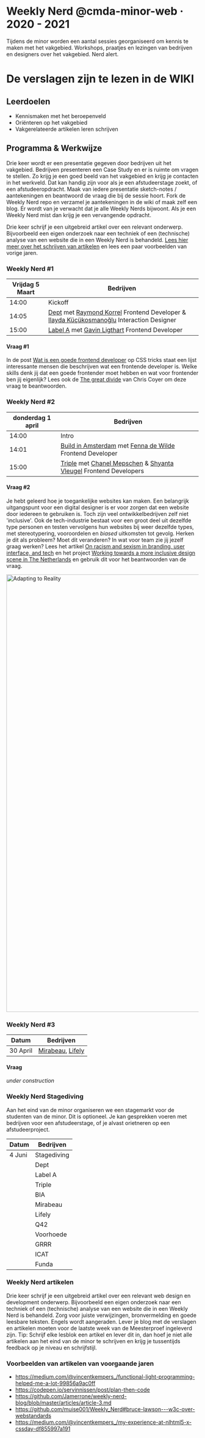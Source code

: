# Weekly Nerd @cmda-minor-web · 2020 - 2021

Tijdens de minor worden een aantal sessies georganiseerd om kennis te maken met het vakgebied.
Workshops, praatjes en lezingen van bedrijven en designers over het vakgebied. Nerd alert.

# De verslagen zijn te lezen in de WIKI

## Leerdoelen

- Kennismaken met het beroepenveld
- Oriënteren op het vakgebied
- Vakgerelateerde artikelen leren schrijven

## Programma & Werkwijze

Drie keer wordt er een presentatie gegeven door bedrijven uit het vakgebied.
Bedrijven presenteren een Case Study en er is ruimte om vragen te stellen.
Zo krijg je een goed beeld van het vakgebied en krijg je contacten in het werkveld.
Dat kan handig zijn voor als je een afstudeerstage zoekt, of een afstudeeropdracht.
Maak van iedere presentatie sketch-notes / aantekeningen en beantwoord de vraag die bij de sessie hoort.
Fork de Weekly Nerd repo en verzamel je aantekeningen in de wiki of maak zelf een blog.
Er wordt van je verwacht dat je alle Weekly Nerds bijwoont.
Als je een Weekly Nerd mist dan krijg je een vervangende opdracht.

<!-- Tip: Schrijf ook altijd een link-lijstje met (interessante) onderwerpen die aan bod zijn gekomen. -->

Drie keer schrijf je een uitgebreid artikel over een relevant onderwerp.
Bijvoorbeeld een eigen onderzoek naar een techniek of een (technische) analyse van een website die in een Weekly Nerd is behandeld.
[Lees hier meer over het schrijven van artikelen](#weekly-nerd-artikelen) en lees een paar voorbeelden van vorige jaren.

### Weekly Nerd #1

| Vrijdag 5 Maart | Bedrijven                                                                                                                                                                                                              |
| --------------- | ---------------------------------------------------------------------------------------------------------------------------------------------------------------------------------------------------------------------- |
| 14:00           | Kickoff                                                                                                                                                                                                                |
| 14:05           | [Dept](https://www.deptagency.com/nl-nl/) met [Raymond Korrel](https://www.linkedin.com/in/raymond-korrel/) Frontend Developer & [Ilayda Küçükosmanoğlu](https://www.linkedin.com/in/ilaydadept/) Interaction Designer |
| 15:00           | [Label A](https://labela.nl) met [Gavin Ligthart](https://www.linkedin.com/in/gavinligthart/) Frontend Developer                                                                                                       |

#### Vraag #1

In de post [Wat is een goede frontend developer](https://css-tricks.com/what-makes-a-good-front-end-developer/) op CSS tricks staat een lijst interessante mensen die beschrijven wat een frontende developer is. Welke skills denk jij dat een goede frontender moet hebben en wat voor frontender ben jij eigenlijk? Lees ook de [The great divide](https://css-tricks.com/the-great-divide/) van Chris Coyer om deze vraag te beantwoorden.

### Weekly Nerd #2

| donderdag 1 april | Bedrijven                                                                                                                                                                                         |
| ----------------- | ------------------------------------------------------------------------------------------------------------------------------------------------------------------------------------------------- |
| 14:00             | Intro                                                                                                                                                                                             |
| 14:01             | [Build in Amsterdam](https://www.buildinamsterdam.com/cases) met [Fenna de Wilde](https://www.linkedin.com/in/fenna-de-wilde/) Frontend Developer                                                 |
| 15:00             | [Triple](https://www.wearetriple.com) met [Chanel Mepschen](https://www.linkedin.com/in/chanel-mepschen-1223a9b2/) & [Shyanta Vleugel](https://www.linkedin.com/in/shyantav/) Frontend Developers |

#### Vraag #2

Je hebt geleerd hoe je toegankelijke websites kan maken. Een belangrijk uitgangspunt voor een digital designer is er voor zorgen dat een website door iedereen te gebruiken is. Toch zijn veel ontwikkelbedrijven zelf niet 'inclusive'. Ook de tech-industrie bestaat voor een groot deel uit dezelfde type personen en testen vervolgens hun websites bij weer dezelfde types, met stereotypering, vooroordelen en _biased_ uitkomsten tot gevolg. Herken je dit als probleem? Moet dit veranderen? In wat voor team zie jij jezelf graag werken?
Lees het artikel [On racism and sexism in branding, user interface, and tech](https://uxdesign.cc/on-racism-and-sexism-in-branding-user-interface-and-tech-337f5ceb7ed5) en het project [Working towards a more inclusive design scene in The Netherlands](https://inclusief.design) en gebruik dit voor het beantwoorden van de vraag.

<img width="1145" alt="Adapting to Reality" src="https://user-images.githubusercontent.com/1391509/113145133-58267b80-922e-11eb-82e4-f7c8867b90ce.png">

### Weekly Nerd #3

| Datum    | Bedrijven                                                        |
| -------- | ---------------------------------------------------------------- |
| 30 April | [Mirabeau](https://www.mirabeau.nl), [Lifely](https://lifely.nl) |

#### Vraag

_under construction_

<!-- Verschil niveau  Ad, Ba en master niveau van een frontender -->
<!-- Voorbeeld vacature tekst met werkzaamheden -->
<!-- star-reflectie laten schrijven? -->
<!-- Vraag over softskills -->

### Weekly Nerd Stagediving

Aan het eind van de minor organiseren we een stagemarkt voor de studenten van de minor.
Dit is optioneel.
Je kan gesprekken voeren met bedrijven voor een afstudeerstage, of je alvast orietneren op een afstudeerproject.

| Datum  | Bedrijven   |
| ------ | ----------- |
| 4 Juni | Stagediving |
|        | Dept        |
|        | Label A     |
|        | Triple      |
|        | BIA         |
|        | Mirabeau    |
|        | Lifely      |
|        | Q42         |
|        | Voorhoede   |
|        | GRRR        |
|        | ICAT        |
|        | Funda       |

### Weekly Nerd artikelen

Drie keer schrijf je een uitgebreid artikel over een relevant web design en development onderwerp.
Bijvoorbeeld een eigen onderzoek naar een techniek of een (technische) analyse van een website die in een Weekly Nerd is behandeld.
Zorg voor juiste verwijzingen, bronvermelding en goede leesbare teksten.
Engels wordt aangeraden.
Lever je blog met de verslagen en artikelen moeten voor de laatste week van de Meesterproef ingeleverd zijn.
Tip: Schrijf elke lesblok een artikel en lever dit in, dan hoef je niet alle artikelen aan het eind van de minor te schrijven en krijg je tussentijds feedback op je niveau en schrijfstijl.

### Voorbeelden van artikelen van voorgaande jaren

- https://medium.com/@vincentkempers_/functional-light-programming-helped-me-a-lot-99856a9ac0ff
- https://codepen.io/servinnissen/post/plan-then-code
- https://github.com/Jamerrone/weekly-nerd-blog/blob/master/articles/article-3.md
- https://github.com/muise001/Weekly_Nerd#bruce-lawson---w3c-over-webstandards
- https://medium.com/@vincentkempers_/my-experience-at-nlhtml5-x-cssday-df855997a191
